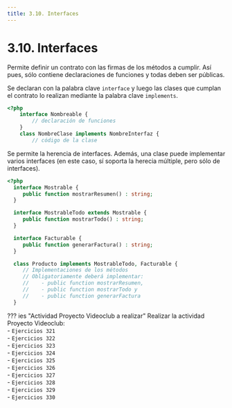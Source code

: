 ```yaml
---
title: 3.10. Interfaces
---
```

# 3.10. Interfaces

Permite definir un contrato con las firmas de los métodos a cumplir. Así pues, sólo contiene declaraciones de funciones y todas deben ser públicas.

Se declaran con la palabra clave `interface` y luego las clases que cumplan el contrato lo realizan mediante la palabra clave `implements`.

```php
<?php
    interface Nombreable {
    	// declaración de funciones
    }
    class NombreClase implements NombreInterfaz {
    	// código de la clase
```

Se permite la herencia de interfaces. Además, una clase puede implementar varios interfaces (en este caso, sí soporta la herecia múltiple, pero sólo de interfaces).

```php
<?php
  interface Mostrable {
     public function mostrarResumen() : string;
  }

  interface MostrableTodo extends Mostrable {
     public function mostrarTodo() : string;
  }

  interface Facturable {
     public function generarFactura() : string;
  }

  class Producto implements MostrableTodo, Facturable {
     // Implementaciones de los métodos
     // Obligatoriamente deberá implementar:
     //    - public function mostrarResumen, 
     //    - public function mostrarTodo y 
     //    - public function generarFactura
  }
```

??? ies "Actividad Proyecto Videoclub a realizar"
	Realizar la actividad Proyecto Videoclub:<br />
	- `Ejercicios 321`<br />
	- `Ejercicios 322`<br />
	- `Ejercicios 323`<br />
	- `Ejercicios 324`<br />
	- `Ejercicios 325`<br />
	- `Ejercicios 326`<br />
	- `Ejercicios 327`<br />
	- `Ejercicios 328`<br />
	- `Ejercicios 329`<br />
	- `Ejercicios 330`<br />
